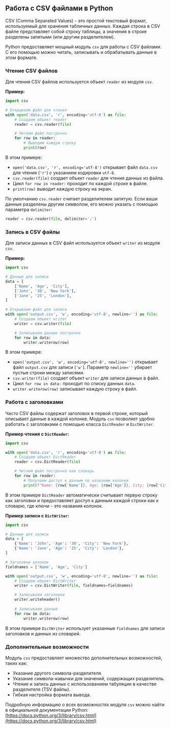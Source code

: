 ## Работа с CSV файлами в Python

CSV (Comma Separated Values) - это простой текстовый формат, используемый для хранения табличных данных. Каждая строка в CSV файле представляет собой строку таблицы, а значения в строке разделены запятыми (или другим разделителем). 

Python предоставляет мощный модуль `csv` для работы с CSV файлами. С его помощью можно читать, записывать и обрабатывать данные в этом формате.

### Чтение CSV файлов

Для чтения CSV файлов используется объект `reader` из модуля `csv`. 

**Пример:**

```python
import csv

# Открываем файл для чтения
with open('data.csv', 'r', encoding='utf-8') as file:
    # Создаем объект reader
    reader = csv.reader(file)

    # Читаем файл построчно
    for row in reader:
        # Выводим каждую строку
        print(row)
```

В этом примере:

* `open('data.csv', 'r', encoding='utf-8')` открывает файл `data.csv` для чтения (`'r'`) с указанием кодировки `utf-8`. 
* `csv.reader(file)` создает объект `reader` для чтения данных из файла.
* Цикл `for row in reader:` проходит по каждой строке в файле.
* `print(row)` выводит каждую строку на экран.

По умолчанию `csv.reader` считает разделителем запятую. Если ваши данные разделены другим символом, его можно указать с помощью параметра `delimiter`:

```python
reader = csv.reader(file, delimiter=';') 
```

### Запись в CSV файлы

Для записи данных в CSV файл используется объект `writer` из модуля `csv`. 

**Пример:**

```python
import csv

# Данные для записи
data = [
    ['Name', 'Age', 'City'],
    ['John', '30', 'New York'],
    ['Jane', '25', 'London'],
]

# Открываем файл для записи
with open('output.csv', 'w', encoding='utf-8', newline='') as file:
    # Создаем объект writer
    writer = csv.writer(file)

    # Записываем данные построчно
    for row in data:
        writer.writerow(row)
```

В этом примере:

* `open('output.csv', 'w', encoding='utf-8', newline='')` открывает файл `output.csv` для записи (`'w'`). Параметр `newline=''`  убирает пустые строки между записями.
* `csv.writer(file)` создает объект `writer` для записи данных в файл.
* Цикл `for row in data:` проходит по списку данных `data`.
* `writer.writerow(row)` записывает каждую строку в файл.

### Работа с заголовками

Часто CSV файлы содержат заголовок в первой строке, который описывает данные в каждой колонке. Модуль `csv` позволяет удобно работать с заголовками с помощью класса `DictReader` и `DictWriter`.

**Пример чтения с `DictReader`:**

```python
import csv

with open('data.csv', 'r', encoding='utf-8') as file:
    # Создаем объект DictReader
    reader = csv.DictReader(file)

    # Читаем файл построчно как словарь
    for row in reader:
        # Получаем доступ к данным по названию колонки
        print(f"Name: {row['Name']}, Age: {row['Age']}, City: {row['City']}")
```

В этом примере `DictReader` автоматически считывает первую строку как заголовки и предоставляет доступ к данным каждой строки как к словарю, где ключи - это названия колонок.

**Пример записи с `DictWriter`:**

```python
import csv

# Данные для записи
data = [
    {'Name': 'John', 'Age': '30', 'City': 'New York'},
    {'Name': 'Jane', 'Age': '25', 'City': 'London'},
]

# Заголовки колонок
fieldnames = ['Name', 'Age', 'City']

with open('output.csv', 'w', encoding='utf-8', newline='') as file:
    # Создаем объект DictWriter
    writer = csv.DictWriter(file, fieldnames=fieldnames)

    # Записываем заголовки
    writer.writeheader()
    
    # Записываем данные
    for row in data:
        writer.writerow(row)
```

В этом примере `DictWriter` использует указанные `fieldnames` для записи заголовков и данных из словарей.

### Дополнительные возможности

Модуль `csv` предоставляет множество дополнительных возможностей, таких как:

* Указание другого символа-разделителя.
* Указание символа-кавычки для значений, содержащих разделитель.
* Чтение и запись данных с использованием табуляции в качестве разделителя (TSV файлы).
* Гибкая настройка формата вывода.

Подробную информацию о всех возможностях модуля `csv` можно найти в официальной документации Python: [https://docs.python.org/3/library/csv.html](https://docs.python.org/3/library/csv.html)

